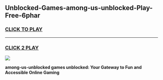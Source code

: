 
## Unblocked-Games-among-us-unblocked-Play-Free-6phar
<h3>
<a href="https://premium76.site?title=among-us-unblocked&ref=23A">CLICK TO PLAY</a></h3>
<hr>

<h3>
<a href="https://premium76.site?title=among-us-unblocked&ref=23A">CLICK 2 PLAY</a>
  
</h3>

<a href="https://premium76.site?title=among-us-unblocked&ref=23A"><img src="https://clearcache.store/games.png"></a>


**among-us-unblocked games unblocked: Your Gateway to Fun and Accessible Online Gaming**
